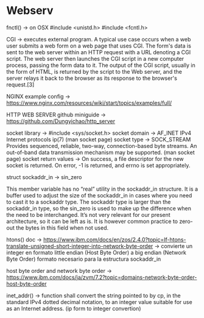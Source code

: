 # Webserv


fnctl() -> on OSX   #include <unistd.h> #include <fcntl.h>

CGI -> executes external program. A typical use case occurs when a web user submits a web form on a web page that uses CGI. The form's data is sent to the web server within an HTTP request with a URL denoting a CGI script. The web server then launches the CGI script in a new computer process, passing the form data to it. The output of the CGI script, usually in the form of HTML, is returned by the script to the Web server, and the server relays it back to the browser as its response to the browser's request.[3]

NGINX example config -> https://www.nginx.com/resources/wiki/start/topics/examples/full/

HTTP WEB SERVER github miniguide -> https://github.com/Dungyichao/http_server

socket library -> #include <sys/socket.h>
socket domain -> AF_INET IPv4 Internet protocols ip(7) (man socket page)
socket type -> SOCK_STREAM Provides sequenced, reliable, two-way, connection-based byte streams.  An out-of-band data transmission mechanism may be supported. (man socket page)
socket return values -> On success, a file descriptor for the new socket is returned.  On error, -1 is returned, and errno is set appropriately.


struct sockaddr_in -> sin_zero

This member variable has no “real” utility in the sockaddr_in structure. It is a buffer used to adjust the size of the sockaddr_in in cases where you need to cast it to a sockaddr type. The sockaddr type is larger than the sockaddr_in type, so the sin_zero is used to make up the difference when the need to be interchanged. It’s not very relevant for our present architecture, so it can be left as is. It is however common practice to zero-out the bytes in this field when not used.

htons() doc -> https://www.ibm.com/docs/en/zos/2.4.0?topic=lf-htons-translate-unsigned-short-integer-into-network-byte-order -> convierte un integer en formato little endian (Host Byte Order) a big endian (Network Byte Order) formato necesario para la estructura sockaddr_in

host byte order and network byte order -> https://www.ibm.com/docs/ja/zvm/7.2?topic=domains-network-byte-order-host-byte-order

inet_addr() -> function shall convert the string pointed to by cp, in the standard IPv4 dotted decimal notation, to an integer value suitable for use as an Internet address. (ip form to integer convertion)
